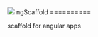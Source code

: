 <img src="https://www.codeship.io/projects/be575c30-6e86-0131-66ef-1602aee3378e/status"/>
ngScaffold
==========

scaffold for angular apps
